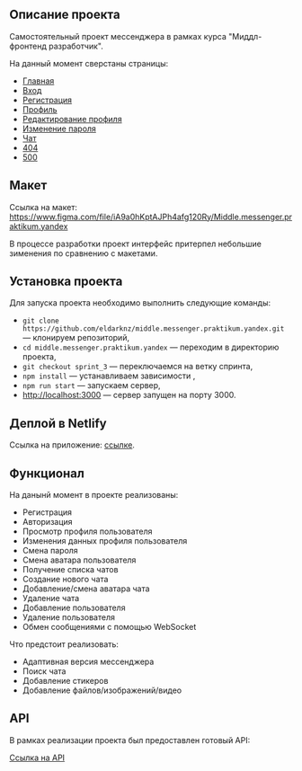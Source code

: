 ## Описание проекта

Самостоятельный проект мессенджера в рамках курса "Миддл-фронтенд разработчик".

На данный момент сверстаны страницы:

- [Главная](https://stately-florentine-4ab78d.netlify.app)
- [Вход](https://stately-florentine-4ab78d.netlify.app/login)
- [Регистрация](https://stately-florentine-4ab78d.netlify.app/registration)
- [Профиль](https://stately-florentine-4ab78d.netlify.app/profile)
- [Редактирование профиля](https://stately-florentine-4ab78d.netlify.app/profileEdit)
- [Изменение пароля](https://stately-florentine-4ab78d.netlify.app/passwordEdit)
- [Чат](https://stately-florentine-4ab78d.netlify.app)
- [404](https://stately-florentine-4ab78d.netlify.app/404)
- [500](https://stately-florentine-4ab78d.netlify.app/500)

## Макет

Ссылка на макет: https://www.figma.com/file/iA9a0hKptAJPh4afg120Ry/Middle.messenger.praktikum.yandex

В процессе разработки проект интерфейс притерпел небольшие зименения по сравнению с макетами.

## Установка проекта

Для запуска проекта необходимо выполнить следующие команды:

- `git clone https://github.com/eldarknz/middle.messenger.praktikum.yandex.git` — клонируем репозиторий,
- `cd middle.messenger.praktikum.yandex` — переходим в директорию проекта,
- `git checkout sprint_3` — переключаемся на ветку спринта,
- `npm install` — устанавливаем зависимости ,
- `npm run start` — запускаем сервер,
- [http://localhost:3000](http://localhost:3000) — сервер запущен на порту 3000.

## Деплой в Netlify

Ссылка на приложение: [ссылке](https://stately-florentine-4ab78d.netlify.app).

## Функционал

На данынй момент в проекте реализованы:

- Регистрация
- Авторизация
- Просмотр профиля пользователя
- Изменения данных профиля пользователя
- Смена пароля
- Смена аватара пользователя
- Получение списка чатов
- Создание нового чата
- Добавление/смена аватара чата
- Удаление чата
- Добавление пользователя
- Удаление пользователя
- Обмен сообщениями с помощью WebSocket

Что предстоит реализовать:

- Адаптивная версия мессенджера
- Поиск чата
- Добавление стикеров
- Добавление файлов/изображений/видео

## API

В рамках реализации проекта был предоставлен готовый API:

[Ссылка на API](https://ya-praktikum.tech/api/v2/swagger/#/)



